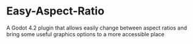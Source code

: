 # Easy-Aspect-Ratio
A Godot 4.2 plugin that allows easily change between aspect ratios and bring some useful graphics options to a more accessible place
